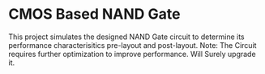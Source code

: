 # CMOS Based NAND Gate
This project simulates the designed NAND Gate circuit to determine its performance characterisitics pre-layout and post-layout.
Note: The Circuit requires further optimization to improve performance. Will Surely upgrade it.
